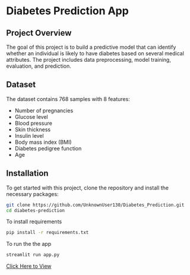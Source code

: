 # Diabetes Prediction App

## Project Overview

The goal of this project is to build a predictive model that can identify whether an individual is likely to have diabetes based on several medical attributes. The project includes data preprocessing, model training, evaluation, and prediction.

## Dataset

The dataset contains 768 samples with 8 features:

- Number of pregnancies
- Glucose level
- Blood pressure
- Skin thickness
- Insulin level
- Body mass index (BMI)
- Diabetes pedigree function
- Age

## Installation

To get started with this project, clone the repository and install the necessary packages:

```bash
git clone https://github.com/UnknownUser130/Diabetes_Prediction.git
cd diabetes-prediction
```
To install requirements
```bash
pip install -r requirements.txt
```
To run the the app
```bash
streamlit run app.py
```
[Click Here to View](https://diabetesprediction-mvhfdvx7lkypkne2ainnkd.streamlit.app/)
